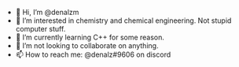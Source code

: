 - 👋 Hi, I’m @denalzm
- 👀 I’m interested in chemistry and chemical engineering. Not stupid computer stuff.
- 🌱 I’m currently learning C++ for some reason.
- 💞️ I’m not looking to collaborate on anything.
- 📫 How to reach me: @denalz#9606 on discord

<!---
denalzm/denalzm is a ✨ special ✨ repository because its `README.md` (this file) appears on your GitHub profile.
You can click the Preview link to take a look at your changes.
--->
